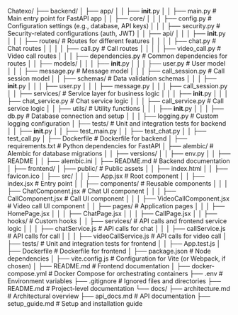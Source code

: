 Chatexo/
├── backend/
│   ├── app/
│   │   ├── __init__.py
│   │   ├── main.py                  # Main entry point for FastAPI app
│   │   ├── core/
│   │   │   ├── config.py            # Configuration settings (e.g., database, API keys)
│   │   │   ├── security.py          # Security-related configurations (auth, JWT)
│   │   ├── api/
│   │   │   ├── __init__.py
│   │   │   ├── routes/              # Routes for different features
│   │   │   │   ├── chat.py          # Chat routes
│   │   │   │   ├── call.py          # Call routes
│   │   │   │   ├── video_call.py    # Video call routes
│   │   │   ├── dependencies.py      # Common dependencies for routes
│   │   ├── models/
│   │   │   ├── __init__.py
│   │   │   ├── user.py              # User model
│   │   │   ├── message.py           # Message model
│   │   │   ├── call_session.py      # Call session model
│   │   ├── schemas/                 # Data validation schemas
│   │   │   ├── __init__.py
│   │   │   ├── user.py
│   │   │   ├── message.py
│   │   │   ├── call_session.py
│   │   ├── services/                # Service layer for business logic
│   │   │   ├── __init__.py
│   │   │   ├── chat_service.py      # Chat service logic
│   │   │   ├── call_service.py      # Call service logic
│   │   ├── utils/                   # Utility functions
│   │   │   ├── __init__.py
│   │   │   ├── db.py                # Database connection and setup
│   │   │   ├── logging.py           # Custom logging configuration
│   ├── tests/                       # Unit and integration tests for backend
│   │   ├── __init__.py
│   │   ├── test_main.py
│   │   ├── test_chat.py
│   │   ├── test_call.py
│   ├── Dockerfile                   # Dockerfile for backend
│   ├── requirements.txt             # Python dependencies for FastAPI
│   ├── alembic/                     # Alembic for database migrations
│   │   ├── versions/
│   │   ├── env.py
│   │   ├── README
│   │   ├── alembic.ini
│   ├── README.md                    # Backend documentation
│
├── frontend/
│   ├── public/                      # Public assets
│   │   ├── index.html
│   │   ├── favicon.ico
│   ├── src/
│   │   ├── App.jsx                  # Root component
│   │   ├── index.jsx                # Entry point
│   │   ├── components/              # Reusable components
│   │   │   ├── ChatComponent.jsx    # Chat UI component
│   │   │   ├── CallComponent.jsx    # Call UI component
│   │   │   ├── VideoCallComponent.jsx # Video call UI component
│   │   ├── pages/                   # Application pages
│   │   │   ├── HomePage.jsx
│   │   │   ├── ChatPage.jsx
│   │   │   ├── CallPage.jsx
│   │   ├── hooks/                   # Custom hooks
│   │   ├── services/                # API calls and frontend service logic
│   │   │   ├── chatService.js       # API calls for chat
│   │   │   ├── callService.js       # API calls for call
│   │   │   ├── videoCallService.js  # API calls for video call
│   ├── tests/                       # Unit and integration tests for frontend
│   │   ├── App.test.js
│   ├── Dockerfile                   # Dockerfile for frontend
│   ├── package.json                 # Node dependencies
│   ├── vite.config.js               # Configuration for Vite (or Webpack, if chosen)
│   ├── README.md                    # Frontend documentation
│
├── docker-compose.yml               # Docker Compose for orchestrating containers
├── .env                             # Environment variables
├── .gitignore                       # Ignored files and directories
├── README.md                        # Project-level documentation
└── docs/
    ├── architecture.md              # Architectural overview
    ├── api_docs.md                  # API documentation
    ├── setup_guide.md               # Setup and installation guide
